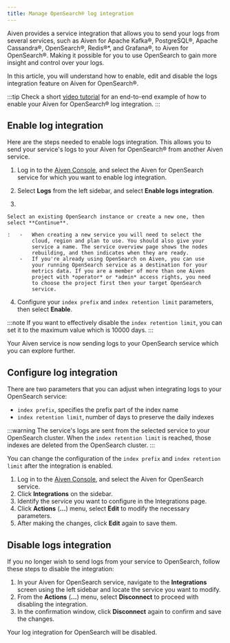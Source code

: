 ```yaml
---
title: Manage OpenSearch® log integration
---
```


Aiven provides a service integration that allows you to send your logs
from several services, such as Aiven for Apache Kafka®, PostgreSQL®,
Apache Cassandra®, OpenSearch®, Redis®\*, and Grafana®, to
Aiven for OpenSearch®. Making it possible for you to use OpenSearch to
gain more insight and control over your logs.

In this article, you will understand how to enable, edit and disable the
logs integration feature on Aiven for OpenSearch®.

:::tip
Check a short [video
tutorial](https://www.youtube.com/watch?v=f4y9nPadO-M) for an end-to-end
example of how to enable your Aiven for OpenSearch® log integration.
:::

## Enable log integration

Here are the steps needed to enable logs integration. This allows you to
send your service's logs to your Aiven for OpenSearch® from another
Aiven service.

1.  Log in to the [Aiven Console](https://console.aiven.io/), and select
    the Aiven for OpenSearch service for which you want to enable log
    integration.

2.  Select **Logs** from the left sidebar, and select **Enable logs
    integration**.

3.

    Select an existing OpenSearch instance or create a new one, then select **Continue**.

    :   -   When creating a new service you will need to select the
            cloud, region and plan to use. You should also give your
            service a name. The service overview page shows the nodes
            rebuilding, and then indicates when they are ready.
        -   If you're already using OpenSearch on Aiven, you can use
            your running OpenSearch service as a destination for your
            metrics data. If you are a member of more than one Aiven
            project with *operator* or *admin* access rights, you need
            to choose the project first then your target OpenSearch
            service.

4.  Configure your `index prefix` and `index retention limit`
    parameters, then select **Enable**.

:::note
If you want to effectively disable the `index retention limit`, you can
set it to the maximum value which is 10000 days.
:::

Your Aiven service is now sending logs to your OpenSearch service which
you can explore further.

## Configure log integration

There are two parameters that you can adjust when integrating logs to
your OpenSearch service:

-   `index prefix`, specifies the prefix part of the index name
-   `index retention limit`, number of days to preserve the daily
    indexes

:::warning
The service's logs are sent from the selected service to your
OpenSearch cluster. When the `index retention limit` is reached, those
indexes are deleted from the OpenSearch cluster.
:::

You can change the configuration of the `index prefix` and
`index retention limit` after the integration is enabled.

1.  Log in to the [Aiven Console](https://console.aiven.io/), and select
    the Aiven for OpenSearch service.
2.  Click **Integrations** on the sidebar.
3.  Identify the service you want to configure in the Integrations page.
4.  Click **Actions** (**...**) menu, select **Edit** to modify the
    necessary parameters.
5.  After making the changes, click **Edit** again to save them.

## Disable logs integration

If you no longer wish to send logs from your service to OpenSearch,
follow these steps to disable the integration:

1.  In your Aiven for OpenSearch service, navigate to the
    **Integrations** screen using the left sidebar and locate the
    service you want to modify.
2.  From the **Actions** (**...**) menu, select **Disconnect** to
    proceed with disabling the integration.
3.  In the confirmation window, click **Disconnect** again to confirm
    and save the changes.

Your log integration for OpenSearch will be disabled.
